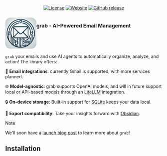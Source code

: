 <div align="center">
    <a href="https://github.com/t-walshe/grab/blob/main/LICENSE"><img src="https://img.shields.io/github/license/t-walshe/grab" alt="License"></a>
    <a href="https://walshe.tech/"><img src="https://img.shields.io/badge/website-walshe.tech-blue" alt="Website"></a>
    <a href="https://github.com/t-walshe/grab/releases"><img alt="GitHub release" src="https://img.shields.io/github/release/t-walshe/grab"></a>   
</div>

<h3 align="center">
  <div style="display:flex;flex-direction:row;">
    <img src="https://github.com/t-walshe/grab/blob/main/assets/logo.png" alt="grab logo" width=100px>
    <p>grab - AI-Powered Email Management</p>
  </div>
</h3>

`grab` your emails and use AI agents to automatically organize, analyze, and action! The library offers:

📧 **Email integrations**: currently Gmail is supported, with more services planned.

🌐 **Model-agnostic**: grab supports OpenAI models, and will in future support local or API-based models through an [LiteLLM](https://www.litellm.ai/) integration.

🔒 **On-device storage**: Built-in support for [SQLite](https://www.sqlite.org/) keeps your data local.

📙 **Export compatibility**: Take your insights forward with [Obsidian](https://obsidian.md/).

> [!NOTE]
> We'll soon have a [launch blog post](https://walshe.tech/) to learn more about `grab`!

## Installation
